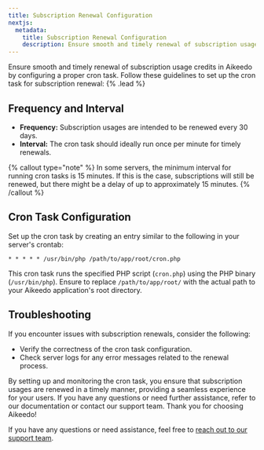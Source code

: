 ```yaml
---
title: Subscription Renewal Configuration
nextjs:
  metadata:
    title: Subscription Renewal Configuration
    description: Ensure smooth and timely renewal of subscription usages in Aikeedo by configuring a proper cron task.
---
```


Ensure smooth and timely renewal of subscription usage credits in Aikeedo by configuring a proper cron task. Follow these guidelines to set up the cron task for subscription renewal: {% .lead %}

## Frequency and Interval

- **Frequency:** Subscription usages are intended to be renewed every 30 days.
- **Interval:** The cron task should ideally run once per minute for timely renewals.

{% callout type="note" %}
In some servers, the minimum interval for running cron tasks is 15 minutes. If this is the case, subscriptions will still be renewed, but there might be a delay of up to approximately 15 minutes.
{% /callout %}

## Cron Task Configuration

Set up the cron task by creating an entry similar to the following in your server's crontab:

```shell
* * * * * /usr/bin/php /path/to/app/root/cron.php
```

This cron task runs the specified PHP script (`cron.php`) using the PHP binary (`/usr/bin/php`). Ensure to replace `/path/to/app/root/` with the actual path to your Aikeedo application's root directory.

## Troubleshooting

If you encounter issues with subscription renewals, consider the following:

- Verify the correctness of the cron task configuration.
- Check server logs for any error messages related to the renewal process.

By setting up and monitoring the cron task, you ensure that subscription usages are renewed in a timely manner, providing a seamless experience for your users. If you have any questions or need further assistance, refer to our documentation or contact our support team. Thank you for choosing Aikeedo!

If you have any questions or need assistance, feel free to [reach out to our support team](mailto:support@aikeedo.com).
